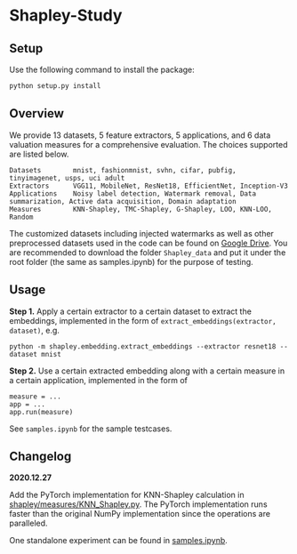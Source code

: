 # Shapley-Study

## Setup

Use the following command to install the package:

```bash
python setup.py install
```

## Overview

We provide 13 datasets, 5 feature extractors, 5 applications, and 6 data valuation measures for a comprehensive evaluation. The choices supported are listed below. 

```
Datasets        mnist, fashionmnist, svhn, cifar, pubfig, tinyimagenet, usps, uci adult
Extractors      VGG11, MobileNet, ResNet18, EfficientNet, Inception-V3
Applications    Noisy label detection, Watermark removal, Data summarization, Active data acquisition, Domain adaptation
Measures        KNN-Shapley, TMC-Shapley, G-Shapley, LOO, KNN-LOO, Random
```

The customized datasets including injected watermarks as well as other preprocessed datasets used in the code can be found on [Google Drive](https://drive.google.com/drive/folders/1vJ4PDyLq9Ud1d5NBeQjZiJHEeWqRXhrk?usp=sharing). You are recommended to download the folder ``Shapley_data`` and put it under the root folder (the same as samples.ipynb) for the purpose of testing.

## Usage

**Step 1.** Apply a certain extractor to a certain dataset to extract the embeddings, implemented in the form of ``extract_embeddings(extractor, dataset)``, e.g.

``
python -m shapley.embedding.extract_embeddings --extractor resnet18 --dataset mnist
``

**Step 2.** Use a certain extracted embedding along with a certain measure in a certain application, implemented in the form of 

```
measure = ...
app = ...
app.run(measure)
```

See ``samples.ipynb`` for the sample testcases.

## Changelog

**2020.12.27**

Add the PyTorch implementation for KNN-Shapley calculation in [shapley/measures/KNN_Shapley.py](https://github.com/AI-secure/Shapley-Study/blob/master/shapley/measures/KNN_Shapley.py). The PyTorch implementation runs faster than the original NumPy implementation since the operations are paralleled.

One standalone experiment can be found in [samples.ipynb](https://github.com/AI-secure/Shapley-Study/blob/master/samples.ipynb).